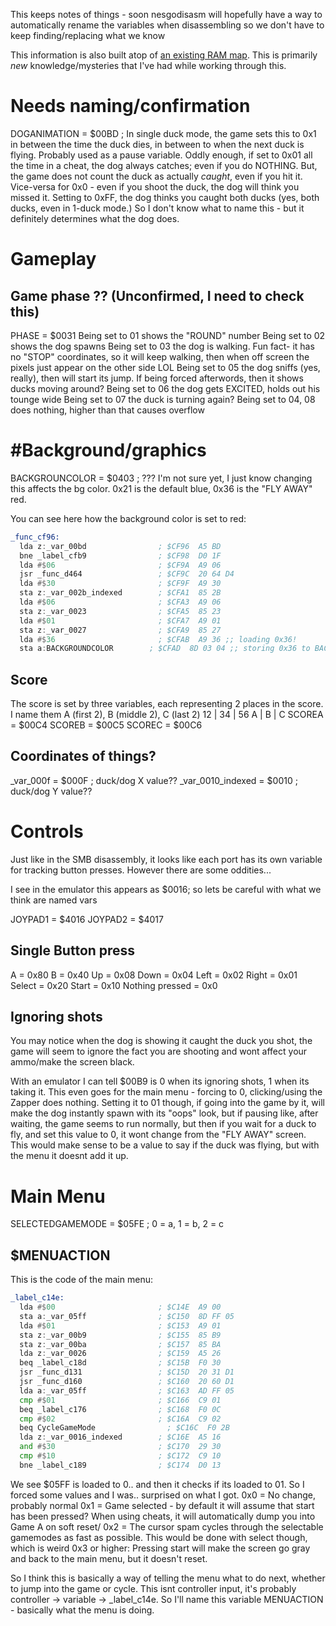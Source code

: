 This keeps notes of things - soon nesgodisasm will hopefully have a way to automatically rename the variables when disassembling so we don't have to keep finding/replacing what we know

This information is also built atop of [an existing RAM map](https://datacrystal.romhacking.net/wiki/Duck_Hunt:RAM_map). This is primarily *new* knowledge/mysteries that I've had while working through this.

# Needs naming/confirmation
DOGANIMATION = $00BD ; In single duck mode, the game sets this to 0x1 in between the time the duck dies, in between to when the next duck is flying. Probably used as a pause variable. Oddly enough, if set to 0x01 all the time in a cheat, the dog always catches; even if you do NOTHING. But, the game does not count the duck as actually *caught*, even if you hit it. Vice-versa for 0x0 - even if you shoot the duck, the dog will think you missed it. Setting to 0xFF, the dog thinks you caught both ducks (yes, both ducks, even in 1-duck mode.) So I don't know what to name this - but it definitely determines what the dog does.

# Gameplay

## Game phase ?? (Unconfirmed, I need to check this)
PHASE = $0031
Being set to 01 shows the "ROUND" number
Being set to 02 shows the dog spawns
Being set to 03 the dog is walking. Fun fact- it has no "STOP" coordinates, so it will keep walking, then when off screen the pixels just appear on the other side LOL
Being set to 05 the dog sniffs (yes, really), then will start its jump. If being forced afterwords, then it shows ducks moving around?
Being set to 06 the dog gets EXCITED, holds out his tounge wide
Being set to 07 the duck is turning again?
Being set to 04, 08 does nothing, higher than that causes overflow

# #Background/graphics
BACKGROUNCOLOR = $0403 ; ??? I'm not sure yet, I just know changing this affects the bg color. 0x21 is the default blue, 0x36 is the "FLY AWAY" red.

You can see here how the background color is set to red:
```asm
_func_cf96:
  lda z:_var_00bd                ; $CF96  A5 BD
  bne _label_cfb9                ; $CF98  D0 1F
  lda #$06                       ; $CF9A  A9 06
  jsr _func_d464                 ; $CF9C  20 64 D4
  lda #$30                       ; $CF9F  A9 30
  sta z:_var_002b_indexed        ; $CFA1  85 2B
  lda #$06                       ; $CFA3  A9 06
  sta z:_var_0023                ; $CFA5  85 23
  lda #$01                       ; $CFA7  A9 01
  sta z:_var_0027                ; $CFA9  85 27
  lda #$36                       ; $CFAB  A9 36 ;; loading 0x36!
  sta a:BACKGROUNDCOLOR        ; $CFAD  8D 03 04 ;; storing 0x36 to BACKGROUNDCOLOR unless im dumb at reading 6502 asm
```

## Score
The score is set by three variables, each representing 2 places in the score. I name them A (first 2), B (middle 2), C (last 2)
12 | 34 | 56
A  | B  | C
SCOREA = $00C4
SCOREB = $00C5
SCOREC = $00C6

## Coordinates of things?
_var_000f = $000F ; duck/dog X value??
_var_0010_indexed = $0010 ; duck/dog Y value??

# Controls
Just like in the SMB disassembly, it looks like each port has its own variable for tracking button presses. However there are some oddities...

I see in the emulator this appears as $0016; so lets be careful with what we think are named vars

JOYPAD1 = $4016
JOYPAD2 = $4017

## Single Button press
A = 0x80
B = 0x40
Up = 0x08
Down = 0x04
Left = 0x02
Right = 0x01
Select = 0x20
Start = 0x10
Nothing pressed = 0x0

## Ignoring shots
You may notice when the dog is showing it caught the duck you shot, the game will seem to ignore the fact you are shooting and wont affect your ammo/make the screen black.

With an emulator I can tell $00B9 is 0 when its ignoring shots, 1 when its taking it. This even goes for the main menu - forcing to 0, clicking/using the Zapper does nothing. Setting it to 01 though, if going into the game by it, will make the dog instantly spawn with its "oops" look, but if pausing like, after waiting, the game seems to run normally, but then if you wait for a duck to fly, and set this value to 0, it wont change from the "FLY AWAY" screen. This would make sense to be a value to say if the duck was flying, but with the menu it doesnt add it up.

# Main Menu
SELECTEDGAMEMODE = $05FE ; 0 = a, 1 = b, 2 = c

## $MENUACTION
This is the code of the main menu:
```asm
_label_c14e:
  lda #$00                       ; $C14E  A9 00
  sta a:_var_05ff                ; $C150  8D FF 05
  lda #$01                       ; $C153  A9 01
  sta z:_var_00b9                ; $C155  85 B9
  sta z:_var_00ba                ; $C157  85 BA
  lda z:_var_0026                ; $C159  A5 26
  beq _label_c18d                ; $C15B  F0 30
  jsr _func_d131                 ; $C15D  20 31 D1
  jsr _func_d160                 ; $C160  20 60 D1
  lda a:_var_05ff                ; $C163  AD FF 05
  cmp #$01                       ; $C166  C9 01
  beq _label_c176                ; $C168  F0 0C
  cmp #$02                       ; $C16A  C9 02
  beq CycleGameMode                ; $C16C  F0 2B
  lda z:_var_0016_indexed        ; $C16E  A5 16
  and #$30                       ; $C170  29 30
  cmp #$10                       ; $C172  C9 10
  bne _label_c189                ; $C174  D0 13
```
We see $05FF is loaded to 0.. and then it checks if its loaded to 01. So I forced some values and I was.. surprised on what I got.
0x0 = No change, probably normal
0x1 = Game selected - by default it will assume that start has been pressed? When using cheats, it will automatically dump you into Game A on soft reset/
0x2 = The cursor spam cycles through the selectable gamemodes as fast as possible. This would be done with select though, which is weird
0x3 or higher: Pressing start will make the screen go gray and back to the main menu, but it doesn't reset.

So I think this is basically a way of telling the menu what to do next, whether to jump into the game or cycle. This isnt controller input, it's probably controller -> variable -> _label_c14e. So I'll name this variable MENUACTION - basically what the menu is doing. 